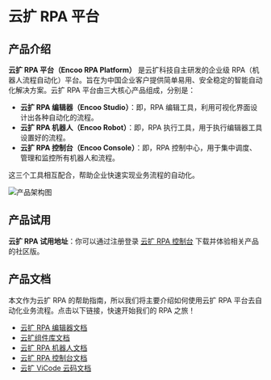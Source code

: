 # 云扩 RPA 平台

## 产品介绍

**云扩 RPA 平台（Encoo RPA Platform）** 是云扩科技自主研发的企业级 RPA（机器人流程自动化）平台。旨在为中国企业客户提供简单易用、安全稳定的智能自动化解决方案。云扩 RPA 平台由三大核心产品组成，分别是：

- **云扩 RPA 编辑器（Encoo Studio）**：即，RPA 编辑工具，利用可视化界面设计出各种自动化的流程。
- **云扩 RPA 机器人（Encoo Robot）**：即，RPA 执行工具，用于执行编辑器工具设置好的流程。
- **云扩 RPA 控制台（Encoo Console）**：即，RPA 控制中心，用于集中调度、管理和监控所有机器人和流程。

这三个工具相互配合，帮助企业快速实现业务流程的自动化。

![产品架构图](https://docimages.blob.core.chinacloudapi.cn/images/encoo-structure.png)

## 产品试用

**云扩 RPA 试用地址**：你可以通过注册登录 [云扩 RPA 控制台](https://console.encoo.com/) 下载并体验相关产品的社区版。

## 产品文档

本文作为云扩 RPA 的帮助指南，所以我们将主要介绍如何使用云扩 RPA 平台去自动化业务流程。点击以下链接，快速开始我们的 RPA 之旅！

- [云扩 RPA 编辑器文档](./Studio/README.md)
- [云扩组件库文档](./Activities/README.md)
- [云扩 RPA 机器人文档](./Robot/aboutRobot.md)
- [云扩 RPA 控制台文档](./Console/v4.0.x/README.md)
- [云扩 ViCode 云码文档](./Apps/v4.0.x/README.md)
